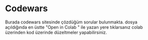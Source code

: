 # Codewars
Burada codewars sitesinde çözdüğüm sorular bulunmakta. dosya açıldığında en üstte "Open in Colab " ile yazan yere tıklarsanız colab üzerinden kod üzerinde  düzeltmeler yapabilirsiniz. 

